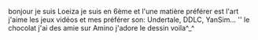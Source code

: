 bonjour je suis Loeiza
je suis en 6ème et l'une matière préférer est l'art
j'aime les jeux vidéos et mes préférer son: Undertale, DDLC, YanSim...
  ''   le chocolat
  j'ai des amie sur Amino
j'adore le dessin
  voila^_^ 
